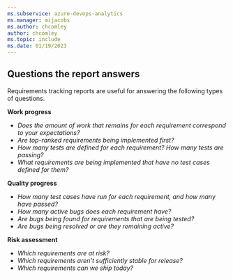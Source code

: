 ```yaml
---
ms.subservice: azure-devops-analytics
ms.manager: mijacobs
ms.author: chcomley
author: chcomley
ms.topic: include
ms.date: 01/19/2023
---
```


## Questions the report answers

Requirements tracking reports are useful for answering the following types of questions.

**Work progress**
- *Does the amount of work that remains for each requirement correspond to your expectations?*
- *Are top-ranked requirements being implemented first?*
- *How many tests are defined for each requirement? How many tests are passing?*
- *What requirements are being implemented that have no test cases defined for them?*

**Quality progress**
- *How many test cases have run for each requirement, and how many have passed?*
- *How many active bugs does each requirement have?*
- *Are bugs being found for requirements that are being tested?*
- *Are bugs being resolved or are they remaining active?*

**Risk assessment**
- *Which requirements are at risk?*
- *Which requirements aren't sufficiently stable for release?*
- *Which requirements can we ship today?*